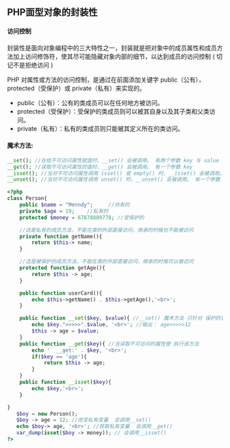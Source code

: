 ## PHP面型对象的封装性

#### 访问控制

封装性是面向对象编程中的三大特性之一，封装就是把对象中的成员属性和成员方法加上访问修饰符，使其尽可能隐藏对象内部的细节，以达到成员的访问控制 ( 切记不是拒绝访问 )

PHP 对属性或方法的访问控制，是通过在前面添加关键字 public（公有），protected（受保护）或 private（私有）来实现的。

- public（公有）：公有的类成员可以在任何地方被访问。
- protected（受保护）：受保护的类成员则可以被其自身以及其子类和父类访问。
- private（私有）：私有的类成员则只能被其定义所在的类访问。



#### 魔术方法: 

```php
__set(); //在给不可访问属性赋值时，__set() 会被调用。 有两个参数 key 与 value
__get(); //读取不可访问属性的值时，__get() 会被调用。 有一个参数 key
__isset(); //当对不可访问属性调用 isset() 或 empty() 时，__isset() 会被调用。 有一个参数 key
__unset(); //当对不可访问属性调用 unset() 时，__unset() 会被调用。 有一个参数 key
```



```php
<?php
class Person{
    public $name = "Menndy";     //共有的
    private $age = 19;    //私有的
    protected $money = 67878889778; //受保护的

    //这是私有的成员方法，不能在类的外部直接访问，继承的时候也不能被访问
    private function getName(){ 
        return $this-> name;
    }

    //这是被保护的成员方法，不能在类的外部直接访问，继承的时候可以被访问
    protected function getAge(){
        return $this -> age;
    }

    public function userCard(){
        echo $this->getName() . $this->getAge(),'<br>';
    }

    public function __set($key, $value){ //__set() 魔术方法 只针对 保护的变量 和 私有的变量 在外部受变化时调用
        echo $key.">>>>>".$value, '<br>'; //输出： age>>>>>12
        $this -> age = $value;
    }
    public function __get($key){ //当读取不可访问的属性使 执行该方法
        echo '  __get:' . $key, '<br>';
        if($key == 'age'){
            return $this -> age;
        }
    }
    public function __isset($key){
        echo $key,'<br>';
    }

}
   $boy = new Person();
   $boy -> age = 12; //改变私有变量  会调用__set()
   echo $boy-> age, '<br>'; //获取私有变量  会调用__get()
   var_dump(isset($boy -> money)); // 会调用__isset()
?>
```

